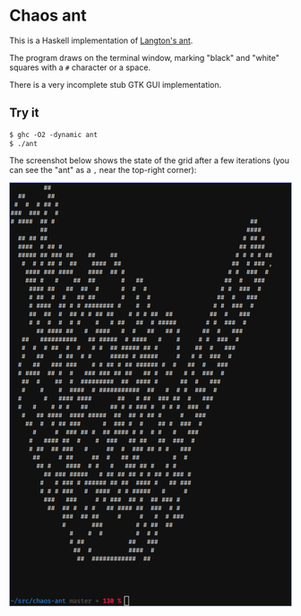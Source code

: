 # Chaos ant

This is a Haskell implementation of [Langton's ant][wiki].

The program draws on the terminal window, marking "black" and "white" squares
with a `#` character or a space.

There is a very incomplete stub GTK GUI implementation.

## Try it

```{sh}
$ ghc -O2 -dynamic ant
$ ./ant
```

The screenshot below shows the state of the grid after a few iterations (you can
see the "ant" as a `,` near the top-right corner):

![Screenshot][screenshot]

[wiki]: https://en.wikipedia.org/wiki/Langton%27s_ant
[screenshot]: https://github.com/TimoWilken/chaos-ant/raw/master/doc/screenshot.png
